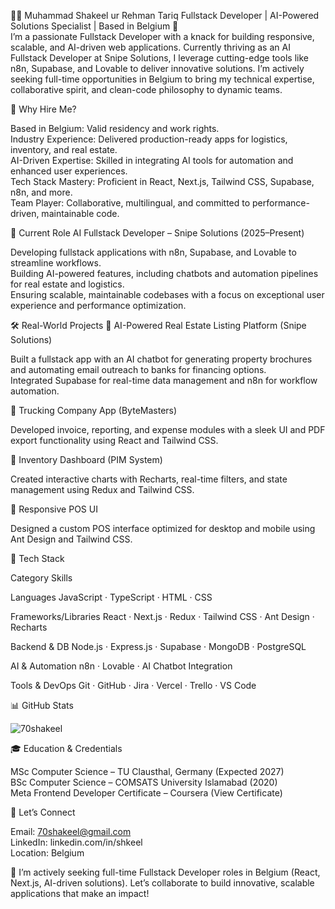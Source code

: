 👨‍💻 Muhammad Shakeel ur Rehman Tariq
Fullstack Developer | AI-Powered Solutions Specialist | Based in Belgium 🚀  
I’m a passionate Fullstack Developer with a knack for building responsive, scalable, and AI-driven web applications. Currently thriving as an AI Fullstack Developer at Snipe Solutions, I leverage cutting-edge tools like n8n, Supabase, and Lovable to deliver innovative solutions. I’m actively seeking full-time opportunities in Belgium to bring my technical expertise, collaborative spirit, and clean-code philosophy to dynamic teams.  

🚀 Why Hire Me?

Based in Belgium: Valid residency and work rights.  
Industry Experience: Delivered production-ready apps for logistics, inventory, and real estate.  
AI-Driven Expertise: Skilled in integrating AI tools for automation and enhanced user experiences.  
Tech Stack Mastery: Proficient in React, Next.js, Tailwind CSS, Supabase, n8n, and more.  
Team Player: Collaborative, multilingual, and committed to performance-driven, maintainable code.


💼 Current Role
AI Fullstack Developer – Snipe Solutions (2025–Present)  

Developing fullstack applications with n8n, Supabase, and Lovable to streamline workflows.  
Building AI-powered features, including chatbots and automation pipelines for real estate and logistics.  
Ensuring scalable, maintainable codebases with a focus on exceptional user experience and performance optimization.


🛠️ Real-World Projects
🔹 AI-Powered Real Estate Listing Platform (Snipe Solutions)

Built a fullstack app with an AI chatbot for generating property brochures and automating email outreach to banks for financing options.  
Integrated Supabase for real-time data management and n8n for workflow automation.

🔹 Trucking Company App (ByteMasters)

Developed invoice, reporting, and expense modules with a sleek UI and PDF export functionality using React and Tailwind CSS.

🔹 Inventory Dashboard (PIM System)

Created interactive charts with Recharts, real-time filters, and state management using Redux and Tailwind CSS.

🔹 Responsive POS UI

Designed a custom POS interface optimized for desktop and mobile using Ant Design and Tailwind CSS.


🧠 Tech Stack



Category
Skills



Languages
JavaScript · TypeScript · HTML · CSS


Frameworks/Libraries
React · Next.js · Redux · Tailwind CSS · Ant Design · Recharts


Backend & DB
Node.js · Express.js · Supabase · MongoDB · PostgreSQL


AI & Automation
n8n · Lovable · AI Chatbot Integration


Tools & DevOps
Git · GitHub · Jira · Vercel · Trello · VS Code


 📊 GitHub Stats

<p><img align="center" src="https://github-readme-streak-stats.herokuapp.com/?user=70shakeel&" alt="70shakeel" /></p>


🎓 Education & Credentials

MSc Computer Science – TU Clausthal, Germany (Expected 2027)  
BSc Computer Science – COMSATS University Islamabad (2020)  
Meta Frontend Developer Certificate – Coursera (View Certificate)


🤝 Let’s Connect

Email: 70shakeel@gmail.com  
LinkedIn: linkedin.com/in/shkeel  
Location: Belgium

📌 I’m actively seeking full-time Fullstack Developer roles in Belgium (React, Next.js, AI-driven solutions). Let’s collaborate to build innovative, scalable applications that make an impact!

